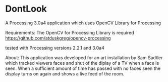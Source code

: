 # DontLook
A Processing 3.0a4 application which uses OpenCV Library for Processing

Requirements:
The OpenCV for Processing Library is required
https://github.com/atduskgreg/opencv-processing

tested with Processing versions 2.2.1 and 3.0a4

About:
This application was developed for an art installation by Sam Sadtler which tracked viewers faces and shut of the diplay of a TV
when a face is seen. When a sufficient amount of time has passed with no faces seen the display turns on again and shows a live
feed of the room. 

